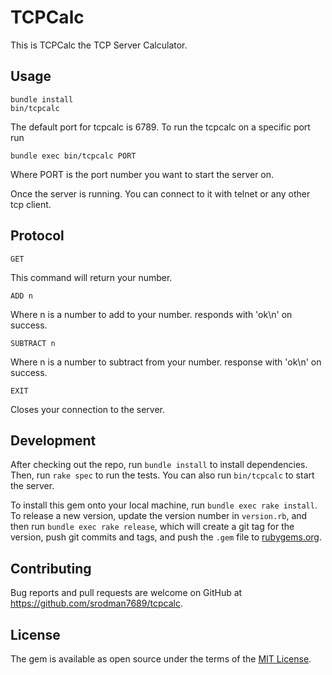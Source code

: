 # TCPCalc

This is TCPCalc the TCP Server Calculator.

## Usage

    bundle install
    bin/tcpcalc

The default port for tcpcalc is 6789. To run the tcpcalc on a specific port run

    bundle exec bin/tcpcalc PORT

Where PORT is the port number you want to start the server on.

Once the server is running. You can connect to it with telnet or any other tcp client.

## Protocol

    GET

This command will return your number.

    ADD n

Where n is a number to add to your number. responds with 'ok\n' on success.

    SUBTRACT n

Where n is a number to subtract from your number. response with 'ok\n' on success.

    EXIT

Closes your connection to the server.

## Development

After checking out the repo, run `bundle install` to install dependencies. Then, run `rake spec` to run the tests. You can also run `bin/tcpcalc` to start the server.

To install this gem onto your local machine, run `bundle exec rake install`. To release a new version, update the version number in `version.rb`, and then run `bundle exec rake release`, which will create a git tag for the version, push git commits and tags, and push the `.gem` file to [rubygems.org](https://rubygems.org).

## Contributing

Bug reports and pull requests are welcome on GitHub at https://github.com/srodman7689/tcpcalc.


## License

The gem is available as open source under the terms of the [MIT License](http://opensource.org/licenses/MIT).


